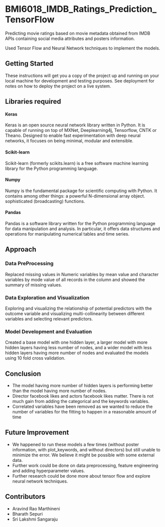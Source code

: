 # BMI6018_IMDB_Ratings_Prediction_TensorFlow

Predicting movie ratings based on movie metadata obtained from IMDB APIs containing social media attributes and posters information.

Used Tensor Flow and Neural Network techniques to implement the models.

## Getting Started

These instructions will get you a copy of the project up and running on your local machine for development and testing purposes. See deployment for notes on how to deploy the project on a live system.

## Libraries required

#### Keras
Keras is an open source neural network library written in Python. It is capable of running on top of MXNet, Deeplearning4j, Tensorflow, CNTK or Theano. Designed to enable fast experimentation with deep neural networks, it focuses on being minimal, modular and extensible.

#### Scikit-learn
Scikit-learn (formerly scikits.learn) is a free software machine learning library for the Python programming language.

#### Numpy
Numpy is the fundamental package for scientific computing with Python. It contains among other things: a powerful N-dimensional array object. sophisticated (broadcasting) functions.

#### Pandas
Pandas is a software library written for the Python programming language for data manipulation and analysis. In particular, it offers data structures and operations for manipulating numerical tables and time series.


## Approach

### Data PreProcessing
Replaced missing values in Numeric variables by mean value and character variables by mode value of all records in the column and showed the summary of missing values.

### Data Exploration and Visualization
Exploring and visualizing the relationship of potential predictors with the outcome variable and visualizing multi-collinearity between different variables and selecting relevant predictors.

### Model Development and Evaluation 
Created a base model with one hidden layer, a larger model with more hidden layers having less number of nodes, and a wider model with less hidden layers having more number of nodes and evaluated the models using 10 fold cross validation.

## Conclusion
* The model having more number of hidden layers is performing better than the model having more number of nodes. 
* Director facebook likes and actors facebook likes matter. There is not much gain from adding the categorical and 
the keywords variables.
* Correlated variables have been removed as we wanted to reduce the number of variables for the fitting to happen 
in a reasonable amount of time

## Future Improvement
* We happened to run these models a few times (without poster information, with plot_keywords, and without directors) but still 
unable to minimize the error. We believe it might be possible with some external data.
* Further work could be done on data preprocessing, feature engineering and adding hyperparameter values.
* Further research could be done more about tensor flow and explore neural network techniques.

## Contributors
* Aravind Rao Marthineni
* Bharath Sepuri
* Sri Lakshmi Sangaraju 



